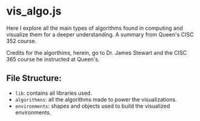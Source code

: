 # vis_algo.js
Here I explore all the main types of algorithms found in computing and visualize them for a deeper understanding. A summary from Queen's CISC 352 course.

Credits for the algorthims, herein, go to Dr. James Stewart and the CISC 365 course he instructed at Queen's.

## File Structure:
 - `lib`: contains all libraries used.
 - `algorithmns`: all the algorithms made to power the visualizations.
 - `environments`: shapes and objects used to build the visualized environments.